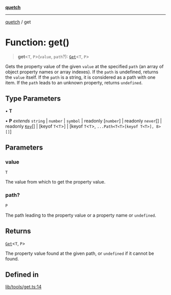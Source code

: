 [**quetch**](../README.md)

***

[quetch](../README.md) / get

# Function: get()

> **get**\<`T`, `P`\>(`value`, `path`?): [`Get`](../type-aliases/Get.md)\<`T`, `P`\>

Gets the property value of the given `value` at the specified `path` (an array of object property names or array indexes).
If the `path` is undefined, returns the `value` itself.
If the `path` is a string, it is considered as a path with one item.
If the `path` leads to an unknown property, returns `undefined`.

## Type Parameters

• **T**

• **P** *extends* `string` \| `number` \| `symbol` \| readonly [`number`] \| readonly `never`[] \| readonly [`Key`](../type-aliases/Key.md)[] \| [keyof `T`\<`T`\>] \| [keyof `T`\<`T`\>, `...Path<T<T>[keyof T<T>], 8>[]`]

## Parameters

### value

`T`

The value from which to get the property value.

### path?

`P`

The path leading to the property value or a property name or `undefined`.

## Returns

[`Get`](../type-aliases/Get.md)\<`T`, `P`\>

The property value found at the given path, or `undefined` if it cannot be found.

## Defined in

[lib/tools/get.ts:14](https://github.com/nevoland/quetch/blob/daab7d5db71d61e74901886a2473b07ec4e9fc05/lib/tools/get.ts#L14)
